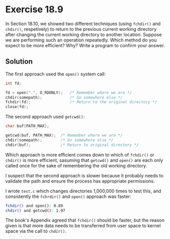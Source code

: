 # Exercise 18.9

In Section 18.10, we showed two different techniques (using `fchdir()` and `chdir()`, respetively)
to return to the previous current working directory after changing the current working directory to
another location. Suppose we are performing such an operation repeatedly. Which method do you expect
to be more efficient? Why? Write a program to confirm your answer.

## Solution

The first approach used the `open()` system call:

```c
int fd;

fd = open(".", O_RDONLY);	/* Remember where we are */
chdir(somepath);			/* Go somewhere else */
fchdir(fd);					/* Return to the original directory */
close(fd);
```

The second approach used `getcwd()`:

```c
char buf[PATH_MAX];

getcwd(buf, PATH_MAX);	/* Remember where we are */
chdir(somepath);		/* Go somewhere else */
chdir(buf);				/* Return to original directory */
```


Which approach is more efficient comes down to which of `fchdir()` or `chdir()`
is more efficient, sasuming that `getcwd()` and `open()` are each only called once
for the sake of remembering the old working directory.

I suspect that the second approach is slower because it probably needs to validate the
path and ensure the process has appropriate permissions.

I wrote `test.c` which changes directories 1,000,000 times to test this, and consistently
the `fchrdir()` and `open()` approach was faster:

```bash
fchdir() and open(): 0.89
chdir() and getcwd(): 1.97
```

The book's Appendix agreed that `fchdir()` should be faster, but the reason given is that
more data needs to be transferred from user space to kernel space via the call to `chdir()`.
